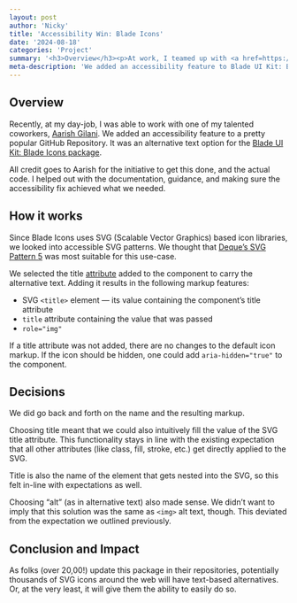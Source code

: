 ```yaml
---
layout: post
author: 'Nicky'
title: 'Accessibility Win: Blade Icons'
date: '2024-08-18'
categories: 'Project'
summary: '<h3>Overview</h3><p>At work, I teamed up with <a href=https://aarishgilani.com/ >Aarish Gilani</a> to improve a GitHub project. It was the <a href="https://github.com/blade-ui-kit/blade-icons?tab=readme-ov-file#accessibility">Blade UI Kit: Blade Icons</a>. We added a new feature: to make the icons more accessible.<h3>How it works</h3><p>Blade Icons use SVGs (Scalable Vector Graphics). We used a method from <a href=https://www.deque.com/blog/creating-accessible-svgs/ >Deque</a>. If you add a title to the icon, it:<ul><li>Shows up in the SVG&#39;s title element.<li>Shows up in the title <a href=https://developer.mozilla.org/en-US/docs/Web/HTML/Attributes>attribute</a>.<li>Adds an “img” role.</ul><p>If there&#39;s no title, the icon stays the same. You can also hide it with <code>aria-hidden="true"</code>.<h3>Decisions</h3><p>We had to decide between "title" or "alt" for the attribute we used. "Title" works well because it fits how other attributes are used. "Alt" could be confusing since it&#39;s different from the <code>&lt;img></code> ”alt”.<h3>Conclusion and Impact</h3><p>With this update, many SVG icons on websites will now have text alternatives. This allows more people to understand them.'
meta-description: 'We added an accessibility feature to Blade UI Kit: Blade Icons package.'
---
```


## Overview

Recently, at my day-job, I was able to work with one of my talented coworkers, [Aarish Gilani](https://aarishgilani.com/). We added an accessibility feature to a pretty popular GitHub Repository. It was an alternative text option for the [Blade UI Kit: Blade Icons package](https://github.com/blade-ui-kit/blade-icons?tab=readme-ov-file#accessibility). 

All credit goes to Aarish for the initiative to get this done, and the actual code. I helped out with the documentation, guidance, and making sure the accessibility fix achieved what we needed.

## How it works

Since Blade Icons uses SVG (Scalable Vector Graphics) based icon libraries, we looked into accessible SVG patterns. We thought that [Deque’s SVG Pattern 5](https://www.deque.com/blog/creating-accessible-svgs/) was most suitable for this use-case. 

We selected the title [attribute](https://developer.mozilla.org/en-US/docs/Web/HTML/Attributes) added to the component to carry the alternative text. Adding it results in the following markup features:

- SVG `<title>` element — its value containing the component’s title attribute
- `title` attribute containing the value that was passed
- `role="img"`

If a title attribute was not added, there are no changes to the default icon markup. If the icon should be hidden, one could add `aria-hidden="true"` to the component. 

## Decisions

We did go back and forth on the name and the resulting markup. 

Choosing title meant that we could also intuitively fill the value of the SVG title attribute. This functionality stays in line with the existing expectation that all other attributes (like class, fill, stroke, etc.) get directly applied to the SVG.

Title is also the name of the element that gets nested into the SVG, so this felt in-line with expectations as well.

Choosing “alt” (as in alternative text) also made sense. We didn’t want to imply that this solution was the same as `<img>` alt text, though. This deviated from the expectation we outlined previously.

## Conclusion and Impact

As folks (over 20,00!) update this package in their repositories, potentially thousands of SVG icons around the web will have text-based alternatives. Or, at the very least, it will give them the ability to easily do so.